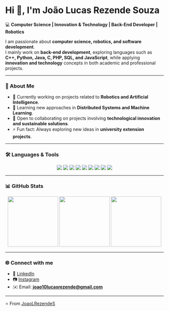 # Hi 👋, I'm João Lucas Rezende Souza  

💻 **Computer Science | Innovation & Technology | Back-End Developer | Robotics**  

I am passionate about **computer science, robotics, and software development**.  
I mainly work on **back-end development**, exploring languages such as **C++, Python, Java, C, PHP, SQL, and JavaScript**, while applying **innovation and technology** concepts in both academic and professional projects.  

---

### 🚀 About Me  
- 🔭 Currently working on projects related to **Robotics and Artificial Intelligence**.  
- 🌱 Learning new approaches in **Distributed Systems and Machine Learning**.  
- 🤝 Open to collaborating on projects involving **technological innovation and sustainable solutions**.  
- ⚡ Fun fact: Always exploring new ideas in **university extension projects**.  

---

### 🛠️ Languages & Tools  
<p align="center">
  <img src="https://img.shields.io/badge/-C-00599C?style=flat&logo=c&logoColor=white" />
  <img src="https://img.shields.io/badge/-C++-00599C?style=flat&logo=c%2B%2B&logoColor=white" />
  <img src="https://img.shields.io/badge/-Java-007396?style=flat&logo=java&logoColor=white" />
  <img src="https://img.shields.io/badge/-Python-3776AB?style=flat&logo=python&logoColor=white" />
  <img src="https://img.shields.io/badge/-PHP-777BB4?style=flat&logo=php&logoColor=white" />
  <img src="https://img.shields.io/badge/-SQL-003B57?style=flat&logo=postgresql&logoColor=white" />
  <img src="https://img.shields.io/badge/-JavaScript-F7DF1E?style=flat&logo=javascript&logoColor=black" />
  <img src="https://img.shields.io/badge/-Node.js-43853D?style=flat&logo=node.js&logoColor=white" />
  <img src="https://img.shields.io/badge/-Linux-FCC624?style=flat&logo=linux&logoColor=black" />
</p>  

---

### 📊 GitHub Stats  
<p align="center">
  <img height="160" src="https://github-readme-streak-stats.herokuapp.com/?user=JoaoLRezendeS&theme=tokyonight&hide_border=true" />
  <img height="160" src="https://github-readme-stats.vercel.app/api?username=JoaoLRezendeS&show_icons=true&theme=tokyonight&hide_border=true" />
  <img height="160" src="https://github-readme-stats.vercel.app/api/top-langs/?username=JoaoLRezendeS&layout=compact&theme=tokyonight&hide_border=true" />
</p>  

---

### 🌐 Connect with me  
- 💼 [LinkedIn](https://www.linkedin.com/in/joão-lucas-rezende-12099a265)  
- 📷 [Instagram](https://instagram.com/jlucrezende)  
- ✉️ Email: **joao10lucasrezende@gmail.com**  

---

⭐️ From [JoaoLRezendeS](https://github.com/JoaoLRezendeS)
